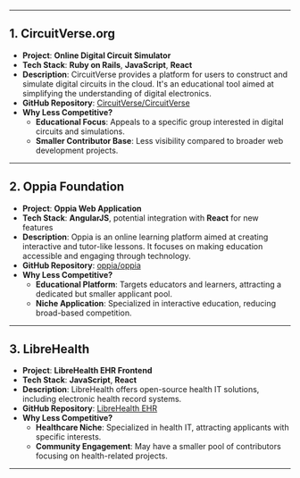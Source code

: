 

---

## 1. **CircuitVerse.org**

- **Project**: **Online Digital Circuit Simulator**
- **Tech Stack**: **Ruby on Rails**, **JavaScript**, **React**
- **Description**: CircuitVerse provides a platform for users to construct and simulate digital circuits in the cloud. It's an educational tool aimed at simplifying the understanding of digital electronics.
- **GitHub Repository**: [CircuitVerse/CircuitVerse](https://github.com/CircuitVerse/CircuitVerse)
- **Why Less Competitive?**
  - **Educational Focus**: Appeals to a specific group interested in digital circuits and simulations.
  - **Smaller Contributor Base**: Less visibility compared to broader web development projects.

---

## 2. **Oppia Foundation**

- **Project**: **Oppia Web Application**
- **Tech Stack**: **AngularJS**, potential integration with **React** for new features
- **Description**: Oppia is an online learning platform aimed at creating interactive and tutor-like lessons. It focuses on making education accessible and engaging through technology.
- **GitHub Repository**: [oppia/oppia](https://github.com/oppia/oppia)
- **Why Less Competitive?**
  - **Educational Platform**: Targets educators and learners, attracting a dedicated but smaller applicant pool.
  - **Niche Application**: Specialized in interactive education, reducing broad-based competition.

---

## 3. **LibreHealth**

- **Project**: **LibreHealth EHR Frontend**
- **Tech Stack**: **JavaScript**, **React**
- **Description**: LibreHealth offers open-source health IT solutions, including electronic health record systems.
- **GitHub Repository**: [LibreHealth EHR](https://github.com/LibreHealthIO/lh-ehr)
- **Why Less Competitive?**
  - **Healthcare Niche**: Specialized in health IT, attracting applicants with specific interests.
  - **Community Engagement**: May have a smaller pool of contributors focusing on health-related projects.

---

